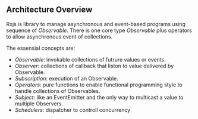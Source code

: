 ## Architecture Overview

Rxjs is library to manage asynchronous and event-based programs using sequence of _Observable_.
There is one core type _Observable_ plus operators to allow asynchronous event of collections.

The essensial concepts are:

* _Observable_: invokable collections of futrure values or events.
* _Observer_: collections of callback that liston to value delivered by Observable.
* _Subscription_:  execution of an Observable.
* _Operators_: pure functions to enable functional programming style to handle collections of Observables.
* _Subject_: like an EventEmitter and the only way to multicast a value to multiple Observers.
* _Schedulers_: dispatcher to controll concurrency
